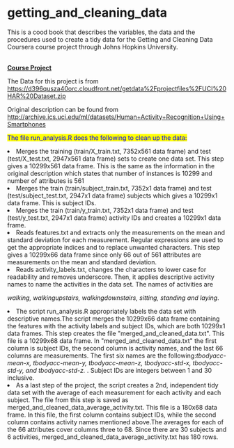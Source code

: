 # getting_and_cleaning_data

This is a cood book that describes the variables, the data and the procedures used to create a tidy data for the Getting and Cleaning Data Coursera course project through Johns Hopkins University.
              <br/>
              <br/>
  
  <strong> <u>Course Project</u></strong>
     <br/>
 
  
 The Data for this project is from https://d396qusza40orc.cloudfront.net/getdata%2Fprojectfiles%2FUCI%20HAR%20Dataset.zip
 
 Original description can be found from http://archive.ics.uci.edu/ml/datasets/Human+Activity+Recognition+Using+Smartphones
 
 
 <mark style="color:blue">The file run_analysis.R does the following to clean up the data:</mark>

 <li> Merges the training (train/X_train.txt, 7352x561 data frame) and test (test/X_test.txt, 2947x561 data frame) sets to create one data set. This step gives a 10299x561 data frame. This is the same as the information in the original description which states that number of instances is 10299 and number of attributes is 561 </li>
 
 <li> Merges the train (train/subject_train.txt, 7352x1 data frame) and test (test/subject_test.txt, 2947x1 data frame) subjects which gives a 10299x1 data frame. This is subject IDs.</li>
 
 <li> Merges the train (train/y_train.txt, 7352x1 data frame) and test (test/y_test.txt, 2947x1 data frame) activity IDs and creates a 10299x1 data frame.</li>

 <li> Reads features.txt and extracts only the measurements on the mean and standard deviation for each measurement. Regular expressions are  used to get the appropriate indices and to replace unwanted characters. This step gives a 10299x66 data frame since only 66 out of 561 attributes are measurements on the mean and standard deviation.</li>
 
 <li> Reads activity_labels.txt, changes the characters to lower case for readability and removes underscore. Then, it applies descriptive activity names to name the activities in the data set. The names of activities are 
 
<em>walking, walkingupstairs, walkingdownstairs, sitting, standing and laying</em>.</li>
 
 
<li>The script run_analysis.R appropriately labels the data set with descriptive names.The script merges the 10299x66 data frame containing the features with the activity labels and subject IDs, which are both 10299x1 data frames. This step creates the file "merged_and_cleaned_data.txt". This file is a 10299x68 data frame. In "merged_and_cleaned_data.txt" the first column is subject IDs, the second column is activity names, and the last 66 columns are measurements. The first six names are the following:<em>tbodyacc-mean-x, tbodyacc-mean-y, tbodyacc-mean-z, tbodyacc-std-x, tbodyacc-std-y, and tbodyacc-std-z.          
 </em>.
Subject IDs are integers between 1 and 30 inclusive.</li>
 
 <li> As a last step of the project, the script creates a 2nd, independent tidy data set with the average of each measurement for each activity and each subject. The file from this step is saved as merged_and_cleaned_data_average_activity.txt. This file is a 180x68 data frame. In this file, the first column contains subject IDs, while the second column contains activity names mentioned above.The averages for each of the 66 attributes cover columns three to 68. Since there are 30 subjects and 6 activities, merged_and_cleaned_data_average_activity.txt has 180 rows.</li>